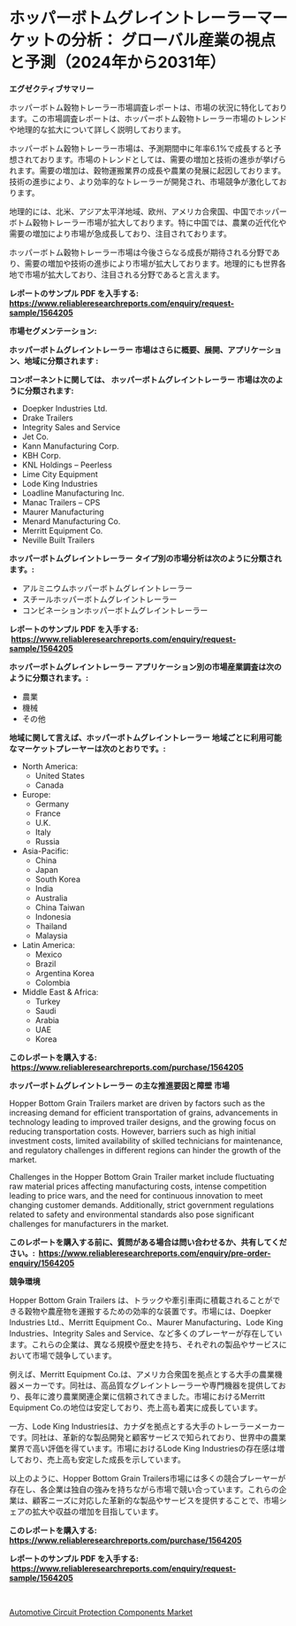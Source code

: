 <p><h1>ホッパーボトムグレイントレーラーマーケットの分析： グローバル産業の視点と予測（2024年から2031年）</h1></p><p><strong>エグゼクティブサマリー</strong></p>
<p><p>ホッパーボトム穀物トレーラー市場調査レポートは、市場の状況に特化しております。この市場調査レポートは、ホッパーボトム穀物トレーラー市場のトレンドや地理的な拡大について詳しく説明しております。</p><p>ホッパーボトム穀物トレーラー市場は、予測期間中に年率6.1%で成長すると予想されております。市場のトレンドとしては、需要の増加と技術の進歩が挙げられます。需要の増加は、穀物運搬業界の成長や農業の発展に起因しております。技術の進歩により、より効率的なトレーラーが開発され、市場競争が激化しております。</p><p>地理的には、北米、アジア太平洋地域、欧州、アメリカ合衆国、中国でホッパーボトム穀物トレーラー市場が拡大しております。特に中国では、農業の近代化や需要の増加により市場が急成長しており、注目されております。</p><p>ホッパーボトム穀物トレーラー市場は今後さらなる成長が期待される分野であり、需要の増加や技術の進歩により市場が拡大しております。地理的にも世界各地で市場が拡大しており、注目される分野であると言えます。</p></p>
<p><strong>レポートのサンプル PDF を入手する: <a href="https://www.reliableresearchreports.com/enquiry/request-sample/1564205">https://www.reliableresearchreports.com/enquiry/request-sample/1564205</a></strong></p>
<p><strong>市場セグメンテーション:</strong></p>
<p><strong> ホッパーボトムグレイントレーラー 市場はさらに概要、展開、アプリケーション、地域に分類されます :</strong></p>
<p><strong>コンポーネントに関しては、 ホッパーボトムグレイントレーラー 市場は次のように分類されます: &nbsp;</strong></p>
<p><ul><li>Doepker Industries Ltd.</li><li>Drake Trailers</li><li>Integrity Sales and Service</li><li>Jet Co.</li><li>Kann Manufacturing Corp.</li><li>KBH Corp.</li><li>KNL Holdings – Peerless</li><li>Lime City Equipment</li><li>Lode King Industries</li><li>Loadline Manufacturing Inc.</li><li>Manac Trailers – CPS</li><li>Maurer Manufacturing</li><li>Menard Manufacturing Co.</li><li>Merritt Equipment Co.</li><li>Neville Built Trailers</li></ul></p>
<p><strong> ホッパーボトムグレイントレーラー タイプ別の市場分析は次のように分類されます。:</strong></p>
<p><ul><li>アルミニウムホッパーボトムグレイントレーラー</li><li>スチールホッパーボトムグレイントレーラー</li><li>コンビネーションホッパーボトムグレイントレーラー</li></ul></p>
<p><strong>レポートのサンプル PDF を入手する: &nbsp;<a href="https://www.reliableresearchreports.com/enquiry/request-sample/1564205">https://www.reliableresearchreports.com/enquiry/request-sample/1564205</a></strong></p>
<p><strong> ホッパーボトムグレイントレーラー アプリケーション別の市場産業調査は次のように分類されます。:</strong></p>
<p><ul><li>農業</li><li>機械</li><li>その他</li></ul></p>
<p><strong>地域に関して言えば、ホッパーボトムグレイントレーラー 地域ごとに利用可能なマーケットプレーヤーは次のとおりです。:</strong></p>
<p><ul>
    <li>
        North America:
        <ul>
            <li>United States</li>
            <li>Canada</li>
        </ul>
    </li>
    <li>
        Europe:
        <ul>
            <li>Germany</li>
            <li>France</li>
            <li>U.K.</li>
            <li>Italy</li>
            <li>Russia</li>
        </ul>
    </li>
    <li>
        Asia-Pacific:
        <ul>
            <li>China</li>
            <li>Japan</li>
            <li>South Korea</li>
            <li>India</li>
            <li>Australia</li>
            <li>China Taiwan</li>
            <li>Indonesia</li>
            <li>Thailand</li>
            <li>Malaysia</li>
        </ul>
    </li>
    <li>
        Latin America:
        <ul>
            <li>Mexico</li>
            <li>Brazil</li>
            <li>Argentina Korea</li>
            <li>Colombia</li>
        </ul>
    </li>
    <li>
        Middle East & Africa:
        <ul>
            <li>Turkey</li>
            <li>Saudi</li>
            <li>Arabia</li>
            <li>UAE</li>
            <li>Korea</li>
        </ul>
    </li>
    </ul></p>
<p><strong>このレポートを購入する: &nbsp;<a href="https://www.reliableresearchreports.com/purchase/1564205">https://www.reliableresearchreports.com/purchase/1564205</a></strong></p>
<p><strong>ホッパーボトムグレイントレーラー の主な推進要因と障壁 市場</strong></p>
<p><p>Hopper Bottom Grain Trailers market are driven by factors such as the increasing demand for efficient transportation of grains, advancements in technology leading to improved trailer designs, and the growing focus on reducing transportation costs. However, barriers such as high initial investment costs, limited availability of skilled technicians for maintenance, and regulatory challenges in different regions can hinder the growth of the market.</p><p>Challenges in the Hopper Bottom Grain Trailer market include fluctuating raw material prices affecting manufacturing costs, intense competition leading to price wars, and the need for continuous innovation to meet changing customer demands. Additionally, strict government regulations related to safety and environmental standards also pose significant challenges for manufacturers in the market.</p></p>
<p><strong>このレポートを購入する前に、質問がある場合は問い合わせるか、共有してください。:&nbsp; <a href="https://www.reliableresearchreports.com/enquiry/pre-order-enquiry/1564205">https://www.reliableresearchreports.com/enquiry/pre-order-enquiry/1564205</a></strong></p>
<p><strong>競争環境</strong></p>
<p><p>Hopper Bottom Grain Trailers は、トラックや牽引車両に積載されることができる穀物や農産物を運搬するための効率的な装置です。市場には、Doepker Industries Ltd.、Merritt Equipment Co.、Maurer Manufacturing、Lode King Industries、Integrity Sales and Service、など多くのプレーヤーが存在しています。これらの企業は、異なる規模や歴史を持ち、それぞれの製品やサービスにおいて市場で競争しています。</p><p>例えば、Merritt Equipment Co.は、アメリカ合衆国を拠点とする大手の農業機器メーカーです。同社は、高品質なグレイントレーラーや専門機器を提供しており、長年に渡り農業関連企業に信頼されてきました。市場におけるMerritt Equipment Co.の地位は安定しており、売上高も着実に成長しています。</p><p>一方、Lode King Industriesは、カナダを拠点とする大手のトレーラーメーカーです。同社は、革新的な製品開発と顧客サービスで知られており、世界中の農業業界で高い評価を得ています。市場におけるLode King Industriesの存在感は増しており、売上高も安定した成長を示しています。</p><p>以上のように、Hopper Bottom Grain Trailers市場には多くの競合プレーヤーが存在し、各企業は独自の強みを持ちながら市場で競い合っています。これらの企業は、顧客ニーズに対応した革新的な製品やサービスを提供することで、市場シェアの拡大や収益の増加を目指しています。</p></p>
<p><strong>このレポートを購入する: &nbsp; <a href="https://www.reliableresearchreports.com/purchase/1564205">https://www.reliableresearchreports.com/purchase/1564205</a></strong></p>
<p><strong>レポートのサンプル PDF を入手する: &nbsp;<a href="https://www.reliableresearchreports.com/enquiry/request-sample/1564205">https://www.reliableresearchreports.com/enquiry/request-sample/1564205</a></strong><strong></strong></p>
<p>&nbsp;</p>
<p><p><a href="https://rainy-horn-d69.notion.site/Automotive-Circuit-Protection-Components-Market-Size-Reflecting-a-Forecast-Till-2031-Market-By-Type-17d6bc444dc1466ca2e37d6ed5cda1c8">Automotive Circuit Protection Components Market</a></p></p>